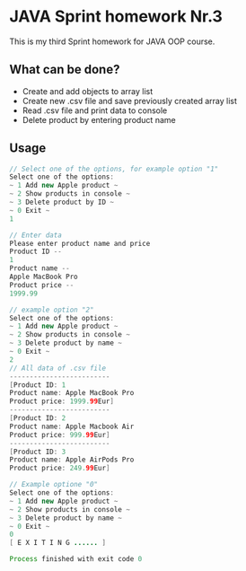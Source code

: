 # JAVA Sprint homework Nr.3

This is my third Sprint homework for JAVA OOP course.

## What can be done?

* Create and add objects to array list
* Create new .csv file and save previously created array list
* Read .csv file and print data to console
* Delete product by entering product name

## Usage

```java 
// Select one of the options, for example option "1"
Select one of the options: 
~ 1	Add new Apple product ~
~ 2	Show products in console ~
~ 3	Delete product by ID ~
~ 0	Exit ~
1

// Enter data
Please enter product name and price
Product ID --
1
Product name --
Apple MacBook Pro 
Product price --
1999.99

// example option "2"
Select one of the options: 
~ 1	Add new Apple product ~
~ 2	Show products in console ~
~ 3	Delete product by name ~
~ 0	Exit ~
2
// All data of .csv file
-------------------------
[Product ID: 1
Product name: Apple MacBook Pro 
Product price: 1999.99Eur]
-------------------------
[Product ID: 2
Product name: Apple Macbook Air
Product price: 999.99Eur]
-------------------------
[Product ID: 3
Product name: Apple AirPods Pro 
Product price: 249.99Eur]

// Example optione "0"
Select one of the options: 
~ 1	Add new Apple product ~
~ 2	Show products in console ~
~ 3	Delete product by name ~
~ 0	Exit ~
0
[ E X I T I N G ...... ]

Process finished with exit code 0

```

